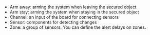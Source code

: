 
* Arm away: arming the system when leaving the secured object
* Arm stay: arming the system when staying in the secured object
* Channel: an input of the board for connecting sensors
* Sensor: components for detecting changes
* Zone: a group of sensors. You can define the alert delays on zones.